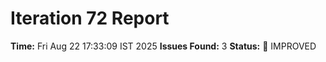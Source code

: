 # Iteration 72 Report
**Time:** Fri Aug 22 17:33:09 IST 2025
**Issues Found:** 3
**Status:** 🔧 IMPROVED
